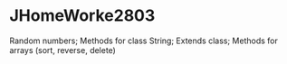 # JHomeWorke2803
Random numbers; Methods for class String; Extends class; Methods for arrays (sort, reverse, delete)
